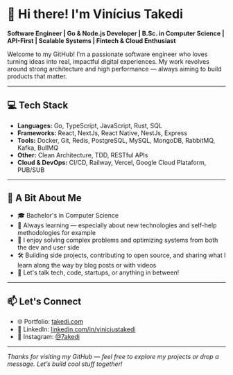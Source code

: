 # 👋 Hi there! I'm Vinícius Takedi

**Software Engineer | Go & Node.js Developer | B.Sc. in Computer Science | API-First | Scalable Systems | Fintech & Cloud Enthusiast**

Welcome to my GitHub! I'm a passionate software engineer who loves turning ideas into real, impactful digital experiences. My work revolves around strong architecture and high performance — always aiming to build products that matter.

---

## 💻 Tech Stack

- **Languages:** Go, TypeScript, JavaScript, Rust, SQL
- **Frameworks:** React, NextJs, React Native, NestJs, Express
- **Tools:** Docker, Git, Redis, PostgreSQL, MySQL, MongoDB, RabbitMQ, Kafka, BullMQ
- **Other:** Clean Architecture, TDD, RESTful APIs
- **Cloud & DevOps:** CI/CD, Railway, Vercel, Google Cloud Plataform, PUB/SUB

---

## 🚀 A Bit About Me

- 🎓 Bachelor's in Computer Science
- 🧠 Always learning — especially about new technologies and self-help methodologies for example
- 🧩 I enjoy solving complex problems and optimizing systems from both the dev and user side
- 🛠️ Building side projects, contributing to open source, and sharing what I learn along the way by blog posts or with videos
- 💬 Let's talk tech, code, startups, or anything in between!

---

## 📫 Let's Connect

- 🌐 Portfolio: [takedi.com](https://takedi.com)
- 💼 LinkedIn: [linkedin.com/in/viniciustakedi](https://linkedin.com/in/viniciustakedi)
- 📸 Instagram: [@7akedi](https://www.instagram.com/7akedi/)

---

_Thanks for visiting my GitHub — feel free to explore my projects or drop a message. Let’s build cool stuff together!_

